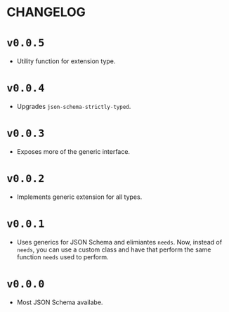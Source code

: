 # CHANGELOG

# `v0.0.5`

* Utility function for extension type.

# `v0.0.4`

* Upgrades `json-schema-strictly-typed`.

# `v0.0.3`

* Exposes more of the generic interface.

# `v0.0.2`

* Implements generic extension for all types.

# `v0.0.1`

* Uses generics for JSON Schema and elimiantes `needs`.  Now, instead of `needs`, you can use a custom class and have that perform the same function `needs` used to perform.

# `v0.0.0`

* Most JSON Schema availabe.